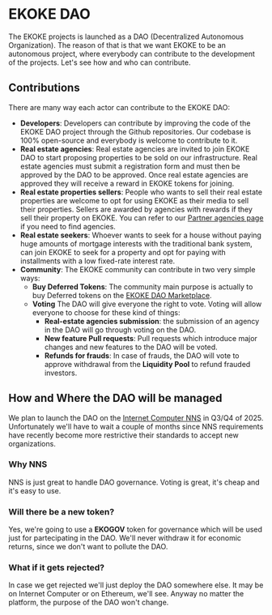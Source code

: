 # EKOKE DAO

The EKOKE projects is launched as a DAO (Decentralized Autonomous Organization). The reason of that is that we want
EKOKE to be an autonomous project, where everybody can contribute to the development of the projects. Let's see how and who can contribute.

## Contributions

There are many way each actor can contribute to the EKOKE DAO:

- **Developers**: Developers can contribute by improving the code of the EKOKE DAO project through the Github repositories. Our codebase is 100% open-source and everybody is welcome to contribute to it.
- **Real estate agencies**: Real estate agencies are invited to join EKOKE DAO to start proposing properties to be sold on our infrastructure. Real estate agencies must submit a registration form and must then be approved by the DAO to be approved. Once real estate agencies are approved they will receive a reward in EKOKE tokens for joining.
- **Real estate properties sellers**: People who wants to sell their real estate properties are welcome to opt for using EKOKE as their media to sell their properties. Sellers are awarded by agencies with rewards if they sell their property on EKOKE. You can refer to our [Partner agencies page](https://ekokedao.com/agencies) if you need to find agencies.
- **Real estate seekers**: Whoever wants to seek for a house without paying huge amounts of mortgage interests with the traditional bank system, can join EKOKE to seek for a property and opt for paying with installments with a low fixed-rate interest rate.
- **Community**: The EKOKE community can contribute in two very simple ways:
  - **Buy Deferred Tokens**: The community main purpose is actually to buy Deferred tokens on the [EKOKE DAO Marketplace](https://ekokedao.com/marketplace).
  - **Voting** The DAO will give everyone the right to vote. Voting will allow everyone to choose for these kind of things:
    - **Real-estate agencies submission**: the submission of an agency in the DAO will go through voting on the DAO.
    - **New feature Pull requests**: Pull requests which introduce major changes and new features to the DAO will be voted.
    - **Refunds for frauds**: In case of frauds, the DAO will vote to approve withdrawal from the **Liquidity Pool** to refund frauded investors.

## How and Where the DAO will be managed

We plan to launch the DAO on the [Internet Computer NNS](https://nns.ic0.app/) in Q3/Q4 of 2025. Unfortunately we'll have to wait a couple of months since NNS requirements have recently become more restrictive their standards to accept new organizations.

### Why NNS

NNS is just great to handle DAO governance. Voting is great, it's cheap and it's easy to use.

### Will there be a new token?

Yes, we're going to use a **EKOGOV** token for governance which will be used just for partecipating in the DAO. We'll never withdraw it for economic returns, since we don't want to pollute the DAO.

### What if it gets rejected?

In case we get rejected we'll just deploy the DAO somewhere else. It may be on Internet Computer or on Ethereum, we'll see. Anyway no matter the platform, the purpose of the DAO won't change.
